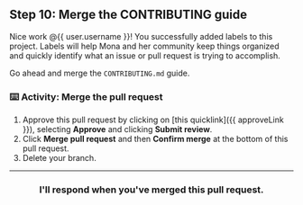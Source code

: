 ## Step 10: Merge the CONTRIBUTING guide

Nice work @{{ user.username }}! You successfully added labels to this project. Labels will help Mona and her community keep things organized and quickly identify what an issue or pull request is trying to accomplish.

Go ahead and merge the `CONTRIBUTING.md` guide.

### :keyboard: Activity: Merge the pull request

1. Approve this pull request by clicking on [this quicklink]({{ approveLink }}), selecting **Approve** and clicking **Submit review**.
1. Click **Merge pull request** and then **Confirm merge** at the bottom of this pull request.
1. Delete your branch.

<hr>
<h3 align="center">I'll respond when you've merged this pull request.</h3>
